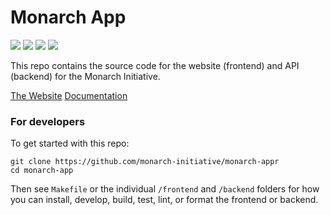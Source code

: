 # Monarch App


![](https://github.com/monarch-initiative/monarch-app/actions/workflows/test-backend.yaml/badge.svg)
![](https://github.com/monarch-initiative/monarch-app/actions/workflows/test-frontend.yaml/badge.svg)
![](https://github.com/monarch-initiative/monarch-app/actions/workflows/deploy-documentation.yaml/badge.svg)
![](https://github.com/monarch-initiative/monarch-app/actions/workflows/build-image.yaml/badge.svg)

This repo contains the source code for the website (frontend) and API (backend) for the Monarch Initiative.

[The Website](https://monarch-app.monarchinitiative.org)
[Documentation](https://monarch-app.monarchinitiative.org/docs)

### For developers

To get started with this repo:

```
git clone https://github.com/monarch-initiative/monarch-appr
cd monarch-app
```

Then see `Makefile` or the individual `/frontend` and `/backend` folders for how you can install, develop, build, test, lint, or format the frontend or backend.
